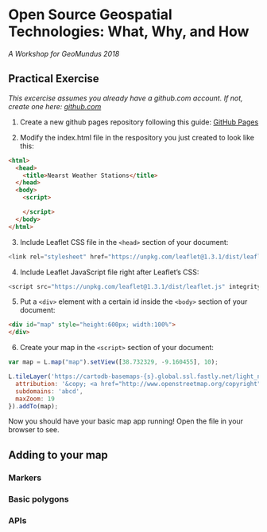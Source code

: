 # Open Source Geospatial Technologies: What, Why, and How
_A Workshop for GeoMundus 2018_

## Practical Exercise

_This excercise assumes you already have a github.com account. If not, create one here: [github.com](github.com)_

1. Create a new github pages repository following this guide:
[GitHub Pages](https://pages.github.com/)

2. Modify the index.html file in the respository you just created to look like this:
```html
<html>
  <head>
    <title>Nearst Weather Stations</title>
  </head>
  <body>
    <script>

    </script>
  </body>
</html>
```

3. Include Leaflet CSS file in the `<head>` section of your document:

```js
<link rel="stylesheet" href="https://unpkg.com/leaflet@1.3.1/dist/leaflet.css" integrity="sha512-Rksm5RenBEKSKFjgI3a41vrjkw4EVPlJ3+OiI65vTjIdo9brlAacEuKOiQ5OFh7cOI1bkDwLqdLw3Zg0cRJAAQ==" crossorigin="" />
```

4. Include Leaflet JavaScript file right after Leaflet’s CSS:

```js
<script src="https://unpkg.com/leaflet@1.3.1/dist/leaflet.js" integrity="sha512-/Nsx9X4HebavoBvEBuyp3I7od5tA0UzAxs+j83KgC8PU0kgB4XiK4Lfe4y4cgBtaRJQEIFCW+oC506aPT2L1zw==" crossorigin=""></script>
```

5. Put a `<div>` element with a certain id inside the `<body>` section of your document:

```html
<div id="map" style="height:600px; width:100%">
</div>
```

6. Create your map in the `<script>` section of your document:

```js
var map = L.map("map").setView([38.732329, -9.160455], 10);

L.tileLayer('https://cartodb-basemaps-{s}.global.ssl.fastly.net/light_nolabels/{z}/{x}/{y}.png', {
  attribution: '&copy; <a href="http://www.openstreetmap.org/copyright">OpenStreetMap</a> &copy; <a href="http://cartodb.com/attributions">CartoDB</a>',
  subdomains: 'abcd',
  maxZoom: 19
}).addTo(map);
```

Now you should have your basic map app running! Open the file in your browser to see.

## Adding to your map

### Markers

### Basic polygons

### APIs
